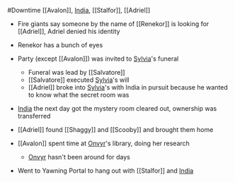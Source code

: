 #Downtime 
[[Avalon]], [India](PCs/Current/India.md), [[Stalfor]], [[Adriel]]

- Fire giants say someone by the name of [[Renekor]] is looking for [[Adriel]], Adriel denied his identity
- Renekor has a bunch of eyes

- Party (except [[Avalon]]) was invited to [Sylvia](Sylvia.md)'s funeral
	- Funeral was lead by [[Salvatore]]
	- [[Salvatore]] executed [Sylvia](Sylvia.md)'s will
	- [[Adriel]] broke into [Sylvia](Sylvia.md)'s with India in pursuit because he wanted to know what the secret room was

- [India](PCs/Current/India.md) the next day got the mystery room cleared out, ownership was transferred
- [[Adriel]] found [[Shaggy]] and [[Scooby]] and brought them home

- [[Avalon]] spent time at [Onvyr](Onvyr.md)'s library, doing her research
	- [Onvyr](Onvyr.md) hasn't been around for days

- Went to Yawning Portal to hang out with [[Stalfor]] and [India](PCs/Current/India.md)